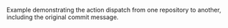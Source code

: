 Example demonstrating the action dispatch from one repository to another, including the original commit message.
